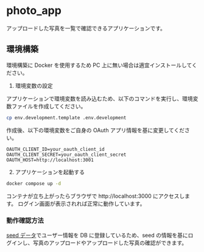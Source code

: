 # photo_app

アップロードした写真を一覧で確認できるアプリケーションです。

## 環境構築

環境構築に Docker を使用するため PC 上に無い場合は適宜インストールしてください。

1. 環境変数の設定

アプリケーションで環境変数を読み込むため、以下のコマンドを実行し、環境変数ファイルを作成してください。

```sh
cp env.development.template .env.development
```

作成後、以下の環境変数をご自身の OAuth アプリ情報を基に変更してください。

```
OAUTH_CLIENT_ID=your_oauth_client_id
OAUTH_CLIENT_SECRET=your_oauth_client_secret
OAUTH_HOST=http://localhost:3001
```

2. アプリケーションを起動する

```sh
docker compose up -d
```

コンテナが立ち上がったらブラウザで http://localhost:3000 にアクセスします。
ログイン画面が表示されれば正常に動作しています。

### 動作確認方法

[seed データ](./db/seeds.rb)でユーザー情報を DB に登録しているため、seed の情報を基にログインし、写真のアップロードやアップロードした写真の確認ができます。